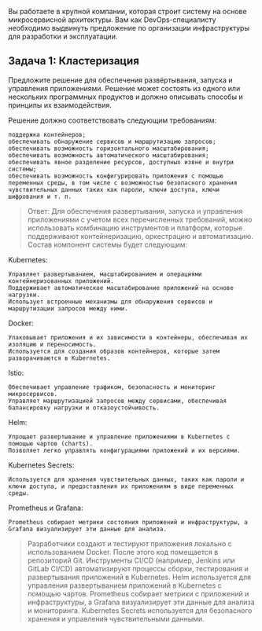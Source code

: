 Вы работаете в крупной компании, которая строит систему на основе микросервисной архитектуры. Вам как DevOps-специалисту необходимо выдвинуть предложение по организации инфраструктуры для разработки и эксплуатации.

## Задача 1: Кластеризация

Предложите решение для обеспечения развёртывания, запуска и управления приложениями. Решение может состоять из одного или нескольких программных продуктов и должно описывать способы и принципы их взаимодействия.

Решение должно соответствовать следующим требованиям:

    поддержка контейнеров;
    обеспечивать обнаружение сервисов и маршрутизацию запросов;
    обеспечивать возможность горизонтального масштабирования;
    обеспечивать возможность автоматического масштабирования;
    обеспечивать явное разделение ресурсов, доступных извне и внутри системы;
    обеспечивать возможность конфигурировать приложения с помощью переменных среды, в том числе с возможностью безопасного хранения чувствительных данных таких как пароли, ключи доступа, ключи шифрования и т. п.

>Ответ: Для обеспечения развертывания, запуска и управления приложениями с учетом всех перечисленных требований, можно использовать комбинацию инструментов и платформ, которые поддерживают контейнеризацию, оркестрацию и автоматизацию. Состав компонент системы будет следующим:

Kubernetes:

    Управляет развертыванием, масштабированием и операциями контейнеризованных приложений.
    Поддерживает автоматическое масштабирование приложений на основе нагрузки.
    Использует встроенные механизмы для обнаружения сервисов и маршрутизации запросов между ними.

Docker:

    Упаковывает приложения и их зависимости в контейнеры, обеспечивая их изоляцию и переносимость.
    Используется для создания образов контейнеров, которые затем разворачиваются в Kubernetes.

Istio:

    Обеспечивает управление трафиком, безопасность и мониторинг микросервисов.
    Управляет маршрутизацией запросов между сервисами, обеспечивая балансировку нагрузки и отказоустойчивость.

Helm:

    Упрощает развертывание и управление приложениями в Kubernetes с помощью чартов (charts).
    Позволяет легко управлять конфигурациями приложений и их версиями.

Kubernetes Secrets:

    Используется для хранения чувствительных данных, таких как пароли и ключи доступа, и предоставления их приложениям в виде переменных среды.

Prometheus и Grafana:

    Prometheus собирает метрики состояния приложений и инфраструктуры, а Grafana визуализирует эти данные для анализа.

>Разработчики создают и тестируют приложения локально с использованием Docker. После этого код помещается в репозиторий Git. Инструменты CI/CD (например, Jenkins или GitLab CI/CD) автоматизируют процессы сборки, тестирования и развертывания приложений в Kubernetes. Helm используется для управления развертыванием приложений в Kubernetes с помощью чартов. Prometheus собирает метрики с приложений и инфраструктуры, а Grafana визуализирует эти данные для анализа и мониторинга. Kubernetes Secrets используется для безопасного хранения и управления чувствительными данными.

